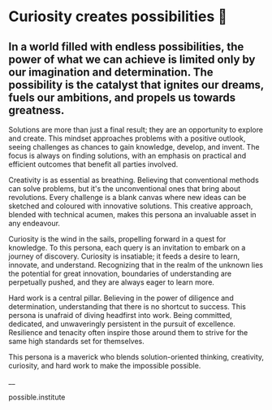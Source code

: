 # Curiosity creates possibilities 👋

## In a world filled with endless possibilities, the power of what we can achieve is limited only by our imagination and determination. The possibility is the catalyst that ignites our dreams, fuels our ambitions, and propels us towards greatness.

Solutions are more than just a final result; they are an opportunity to explore and create. This mindset approaches problems with a positive outlook, seeing challenges as chances to gain knowledge, develop, and invent. The focus is always on finding solutions, with an emphasis on practical and efficient outcomes that benefit all parties involved.

Creativity is as essential as breathing. Believing that conventional methods can solve problems, but it's the unconventional ones that bring about revolutions. Every challenge is a blank canvas where new ideas can be sketched and coloured with innovative solutions. This creative approach, blended with technical acumen, makes this persona an invaluable asset in any endeavour.

Curiosity is the wind in the sails, propelling forward in a quest for knowledge. To this persona, each query is an invitation to embark on a journey of discovery. Curiosity is insatiable; it feeds a desire to learn, innovate, and understand. Recognizing that in the realm of the unknown lies the potential for great innovation, boundaries of understanding are perpetually pushed, and they are always eager to learn more.

Hard work is a central pillar. Believing in the power of diligence and determination, understanding that there is no shortcut to success. This persona is unafraid of diving headfirst into work. Being committed, dedicated, and unwaveringly persistent in the pursuit of excellence. Resilience and tenacity often inspire those around them to strive for the same high standards set for themselves.

This persona is a maverick who blends solution-oriented thinking, creativity, curiosity, and hard work to make the impossible possible.

__

possible.institute
